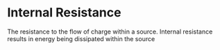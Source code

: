 # Internal Resistance
The resistance to the flow of charge within a source. Internal resistance results in energy being dissipated within the source
